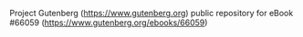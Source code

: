 Project Gutenberg (https://www.gutenberg.org) public repository for
eBook #66059 (https://www.gutenberg.org/ebooks/66059)

